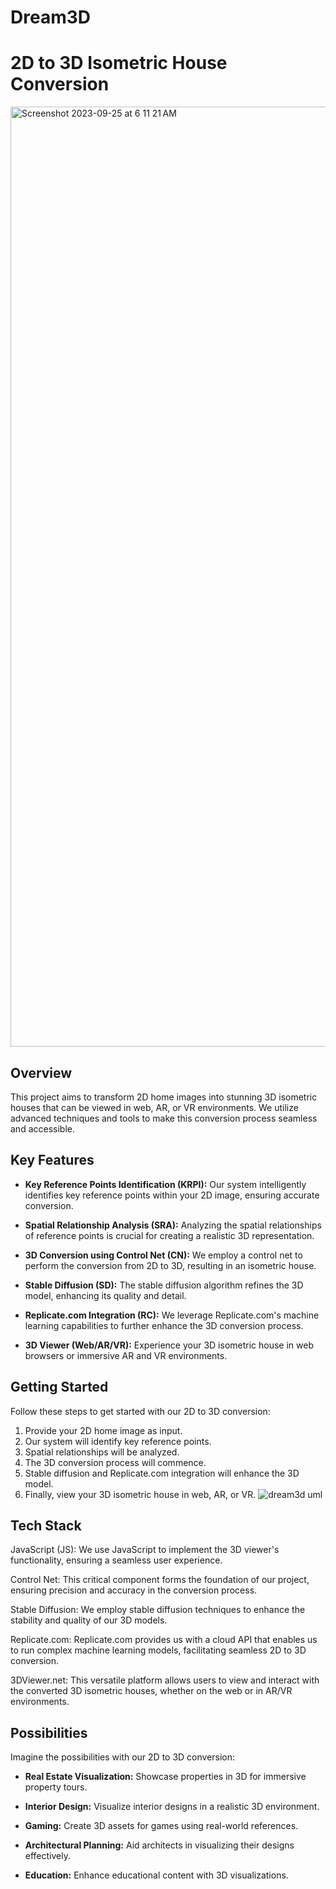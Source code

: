 # Dream3D

# 2D to 3D Isometric House Conversion

<img width="1504" alt="Screenshot 2023-09-25 at 6 11 21 AM" src="https://github.com/SuhasOne/Dream3D/assets/91456565/4c090082-c695-4479-b645-937a58dfd9c5">

## Overview

This project aims to transform 2D home images into stunning 3D isometric houses that can be viewed in web, AR, or VR environments. We utilize advanced techniques and tools to make this conversion process seamless and accessible.

## Key Features

- **Key Reference Points Identification (KRPI):** Our system intelligently identifies key reference points within your 2D image, ensuring accurate conversion.

- **Spatial Relationship Analysis (SRA):** Analyzing the spatial relationships of reference points is crucial for creating a realistic 3D representation.

- **3D Conversion using Control Net (CN):** We employ a control net to perform the conversion from 2D to 3D, resulting in an isometric house.

- **Stable Diffusion (SD):** The stable diffusion algorithm refines the 3D model, enhancing its quality and detail.

- **Replicate.com Integration (RC):** We leverage Replicate.com's machine learning capabilities to further enhance the 3D conversion process.

- **3D Viewer (Web/AR/VR):** Experience your 3D isometric house in web browsers or immersive AR and VR environments.

## Getting Started

Follow these steps to get started with our 2D to 3D conversion:

1. Provide your 2D home image as input.
2. Our system will identify key reference points.
3. Spatial relationships will be analyzed.
4. The 3D conversion process will commence.
5. Stable diffusion and Replicate.com integration will enhance the 3D model.
6. Finally, view your 3D isometric house in web, AR, or VR.
![dream3d uml](https://github.com/SuhasOne/Dream3D/assets/91456565/300aaa2f-36cc-4926-b4f8-42040a2f3dd4)

## Tech Stack

JavaScript (JS): We use JavaScript to implement the 3D viewer's functionality, ensuring a seamless user experience.

Control Net: This critical component forms the foundation of our project, ensuring precision and accuracy in the conversion process.

Stable Diffusion: We employ stable diffusion techniques to enhance the stability and quality of our 3D models.

Replicate.com: Replicate.com provides us with a cloud API that enables us to run complex machine learning models, facilitating seamless 2D to 3D conversion.

3DViewer.net: This versatile platform allows users to view and interact with the converted 3D isometric houses, whether on the web or in AR/VR environments.
## Possibilities

Imagine the possibilities with our 2D to 3D conversion:

- **Real Estate Visualization:** Showcase properties in 3D for immersive property tours.

- **Interior Design:** Visualize interior designs in a realistic 3D environment.

- **Gaming:** Create 3D assets for games using real-world references.

- **Architectural Planning:** Aid architects in visualizing their designs effectively.

- **Education:** Enhance educational content with 3D visualizations.


